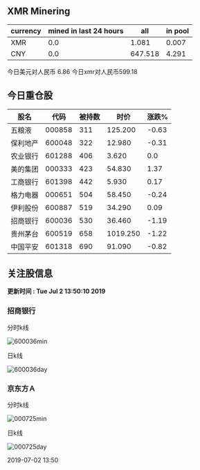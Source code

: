 ## XMR Minering

|currency|mined in last 24 hours|all|in pool|
|---|---|---|---|
|XMR|0.0|1.081|0.007|
|CNY|0.0|647.518|4.291|

今日美元对人民币 6.86	今日xmr对人民币599.18


## 今日重仓股 

|股名|代码|被持数|时价|涨跌%|
|---|---|---|---|---|
|五粮液|000858|311|125.200|-0.63|
|保利地产|600048|322|12.980|-0.31|
|农业银行|601288|406|3.620|0.0|
|美的集团|000333|423|54.830|1.37|
|工商银行|601398|442|5.930|0.17|
|格力电器|000651|504|58.450|-0.24|
|伊利股份|600887|519|34.290|0.09|
|招商银行|600036|530|36.460|-1.19|
|贵州茅台|600519|658|1019.250|-1.22|
|中国平安|601318|690|91.090|-0.82|

## 关注股信息
**更新时间 : Tue Jul  2 13:50:10 2019**
### 招商银行 
分时k线

![600036min](http://image.sinajs.cn/newchart/min/n/sh600036.gif)

日k线

![600036day](http://image.sinajs.cn/newchart/daily/n/sh600036.gif)

### 京东方Ａ 
分时k线

![000725min](http://image.sinajs.cn/newchart/min/n/sz000725.gif)

日k线

![000725day](http://image.sinajs.cn/newchart/daily/n/sz000725.gif)

2019-07-02 13:50